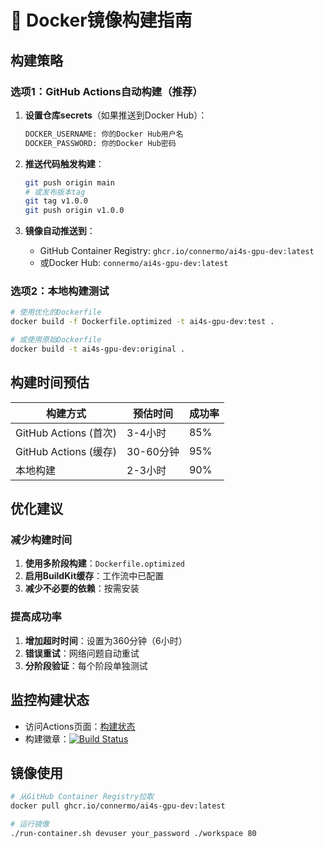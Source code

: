 # 🐳 Docker镜像构建指南

## 构建策略

### 选项1：GitHub Actions自动构建（推荐）

1. **设置仓库secrets**（如果推送到Docker Hub）：
   ```bash
   DOCKER_USERNAME: 你的Docker Hub用户名
   DOCKER_PASSWORD: 你的Docker Hub密码
   ```

2. **推送代码触发构建**：
   ```bash
   git push origin main
   # 或发布版本tag
   git tag v1.0.0
   git push origin v1.0.0
   ```

3. **镜像自动推送到**：
   - GitHub Container Registry: `ghcr.io/connermo/ai4s-gpu-dev:latest`
   - 或Docker Hub: `connermo/ai4s-gpu-dev:latest`

### 选项2：本地构建测试

```bash
# 使用优化的Dockerfile
docker build -f Dockerfile.optimized -t ai4s-gpu-dev:test .

# 或使用原始Dockerfile
docker build -t ai4s-gpu-dev:original .
```

## 构建时间预估

| 构建方式 | 预估时间 | 成功率 |
|---------|---------|--------|
| GitHub Actions (首次) | 3-4小时 | 85% |
| GitHub Actions (缓存) | 30-60分钟 | 95% |
| 本地构建 | 2-3小时 | 90% |

## 优化建议

### 减少构建时间
1. **使用多阶段构建**：`Dockerfile.optimized`
2. **启用BuildKit缓存**：工作流中已配置
3. **减少不必要的依赖**：按需安装

### 提高成功率
1. **增加超时时间**：设置为360分钟（6小时）
2. **错误重试**：网络问题自动重试
3. **分阶段验证**：每个阶段单独测试

## 监控构建状态

- 访问Actions页面：[构建状态](https://github.com/connermo/ai4s-gpu-dev/actions)
- 构建徽章：[![Build Status](https://github.com/connermo/ai4s-gpu-dev/workflows/Build%20and%20Push%20Docker%20Image/badge.svg)](https://github.com/connermo/ai4s-gpu-dev/actions)

## 镜像使用

```bash
# 从GitHub Container Registry拉取
docker pull ghcr.io/connermo/ai4s-gpu-dev:latest

# 运行镜像
./run-container.sh devuser your_password ./workspace 80
``` 